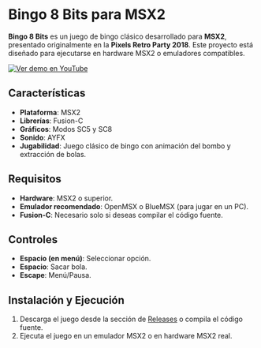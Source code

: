 # Bingo 8 Bits para MSX2

**Bingo 8 Bits** es un juego de bingo clásico desarrollado para **MSX2**, presentado originalmente en la **Pixels Retro Party 2018**. Este proyecto está diseñado para ejecutarse en hardware MSX2 o emuladores compatibles.

[![Ver demo en YouTube](http://i.ytimg.com/vi/ll12DfP2-BE/hqdefault.jpg)](https://www.youtube.com/watch?v=ll12DfP2-BE)

## Características

- **Plataforma**: MSX2
- **Librerías**: Fusion-C
- **Gráficos**: Modos SC5 y SC8
- **Sonido**: AYFX
- **Jugabilidad**: Juego clásico de bingo con animación del bombo y extracción de bolas.

## Requisitos

- **Hardware**: MSX2 o superior.
- **Emulador recomendado**: OpenMSX o BlueMSX (para jugar en un PC).
- **Fusion-C**: Necesario solo si deseas compilar el código fuente.

## Controles

- **Espacio (en menú)**: Seleccionar opción.
- **Espacio**: Sacar bola.
- **Escape**: Menú/Pausa.

## Instalación y Ejecución

1. Descarga el juego desde la sección de [Releases](https://github.com/marcoslm/bingo8bits_msx2/releases) o compila el código fuente.
2. Ejecuta el juego en un emulador MSX2 o en hardware MSX2 real.
